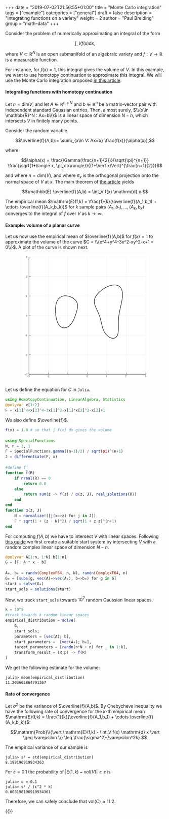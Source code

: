 +++
date = "2019-07-02T21:56:55+01:00"
title = "Monte Carlo integration"
tags = ["example"]
categories = ["general"]
draft = false
description = "Integrating functions on a variety"
weight = 2
author = "Paul Breiding"
group = "math-data"
+++


Consider the problem of numerically approximating an integral of the form

$$\int\_{V} f(x)  \mathrm{d}x,$$

where $V\subset \mathbb{R}^N$ is an open submanifold of an algebraic variety and $f:V\to \mathbb{R}$ is a measurable function.

For instance, for $f(x)=1$, this integral gives the volume of $V$. In this example, we want to use homotopy continuation to approximate this integral. We will use the Monte Carlo integration proposed [in this article](https://arxiv.org/abs/1810.06271).

#### Integrating functions with homotopy continuation

Let $n=\mathrm{dim} V$, and let $A\in \mathbb{R}^{n\times N}$ and $b\in \mathbb{R}^n$ be a matrix-vector pair with independent standard Gaussian entries. Then, almost surely, $\\{x\in \mathbb{R}^N : Ax=b\\}$ is a linear space of dimension $N-n$, which intersects $V$ in finitely many points.

Consider the random variable

$$\overline{f}(A,b):= \sum\_{x\in V: Ax=b} \frac{f(x)}{\alpha(x)},$$

where

$$\alpha(x) = \frac{\Gamma(\frac{n+1}{2})}{\sqrt{\pi}^{n+1}} \frac{\sqrt{1+\langle x, \pi_x x\rangle}}{(1+\Vert x\Vert)^{\frac{n+1}{2}}}$$

and where $n=\mathrm{dim}(V)$, and where $\pi_x$ is the orthogonal projection onto the normal space of $V$ at $x$. The main theorem of [the article](https://arxiv.org/abs/1810.06271) yields

$$\mathbb{E}  \overline{f}(A,b) = \int_V f(x)  \mathrm{d} x.$$

The empirical mean $\mathrm{E}(f,k) = \frac{1}{k}(\overline{f}(A_1,b_1) + \cdots \overline{f}(A_k,b_k))$ for $k$ sample pairs $(A_1,b_1),\ldots, (A_k,b_k)$ converges to the integral of $f$ over $V$ as $k\to \infty$.

#### Example: volume of a planar curve

Let us now use the empirical mean of $\overline{f}(A,b)$ for $f(x)=1$ to approximate the volume of the curve $C = \\{x^4+y^4-3x^2-xy^2-x+1 = 0\\}$. A plot of the curve is shown next.

<p style="text-align:center;"><img src="/images/curve0.png" width="400px"/></p>


Let us define the equation for $C$ in `Julia`.

```julia
using HomotopyContinuation, LinearAlgebra, Statistics
@polyvar x[1:2]
F = x[1]^4+x[2]^4-3x[1]^2-x[1]*x[2]^2-x[2]+1
```

We also define $\overline{f}$.

```julia
f(x) = 1.0 # so that ∫ f(x) dx gives the volume

using SpecialFunctions
N, n = 2, 1
Γ = SpecialFunctions.gamma((n+1)/2) / sqrt(pi)^(n+1)
J = differentiate(F, x)

#define f̄
function f̄(R)
    if nreal(R) == 0
        return 0.0
    else
        return sum(z -> f(z) / α(z, J), real_solutions(R))
    end
end
function α(z, J)
    N = normalize!([j(x=>z) for j in J])
    Γ * sqrt(1 + (z ⋅ N)^2) / sqrt(1 + z⋅z)^(n+1)
end
```

For computing $f(A,b)$ we have to intersect $V$ with linear spaces. Following [this guide](/guides/many-systems) we first create a suitable start system by intersecting $V$ with a random complex linear space of dimension $N-n$.

```julia
@polyvar A[1:n, 1:N] b[1:n]
G = [F; A * x - b]

A₀, b₀ = randn(ComplexF64, n, N), randn(ComplexF64, n)
G₀ = [subs(g, vec(A)=>vec(A₀), b=>b₀) for g in G]
start = solve(G₀)
start_sols = solutions(start)
```


Now, we track `start_sols` towards $10^7$ random Gaussian linear spaces.

```julia
k = 10^5
#track towards k random linear spaces
empirical_distribution = solve(
    G,
    start_sols;
    parameters = [vec(A); b],
    start_parameters =  [vec(A₀); b₀],
    target_parameters = [randn(n*N + n) for _ in 1:k],
    transform_result = (R,p) -> f̄(R)
)
```

We get the following estimate for the volume:

```julia-repl
julia> mean(empirical_distribution)
11.203665864791367
```

#### Rate of convergence

Let $\sigma^2$ be the variance of $\overline{f}(A,b)$. By Chebychevs inequality we have the following rate of convergence for the $k$-th empirical mean $\mathrm{E}(f,k) = \frac{1}{k}(\overline{f}(A_1,b_1) + \cdots \overline{f}(A_k,b_k))$:

$$\mathrm{Prob}\\{\vert \mathrm{E}(f,k) -  \int_V f(x)  \mathrm{d} x \vert \geq \varepsilon \\} \leq \frac{\sigma^2}{\varepsilon^2k}.$$

The empirical variance of our sample is

```julia-repl
julia> s² = std(empirical_distribution)
8.198196919934363
```

For $\varepsilon = 0.1$ the probability of $\vert \mathrm{E}(1,k) - \mathrm{vol}(V)\vert\geq \varepsilon$ is

```julia-repl
julia> ε = 0.1
julia> s² / (ε^2 * k)
0.008198196919934361
```

Therefore, we can safely conclude that $\mathrm{vol}( C ) \approx 11.2$.

{{<bibtex >}}
